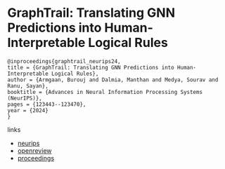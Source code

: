 # GraphTrail: Translating GNN Predictions into Human-Interpretable Logical Rules

```
@inproceedings{graphtrail_neurips24,
title = {GraphTrail: Translating GNN Predictions into Human-Interpretable Logical Rules},
author = {Armgaan, Burouj and Dalmia, Manthan and Medya, Sourav and Ranu, Sayan},
booktitle = {Advances in Neural Information Processing Systems (NeurIPS)},
pages = {123443--123470},
year = {2024}
}
```

links
- [neurips](https://nips.cc/Conferences/2024/Schedule?showEvent=94172)
- [openreview](https://openreview.net/forum?id=fzlMza6dRZ)
- [proceedings](https://papers.nips.cc//paper_files/paper/2024/hash/df2d51e1d3e899241c5c4c779c1d509f-Abstract-Conference.html)
